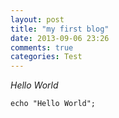 ```yaml
---
layout: post
title: "my first blog"
date: 2013-09-06 23:26
comments: true
categories: Test
---
```


*Hello World*


    echo "Hello World";
